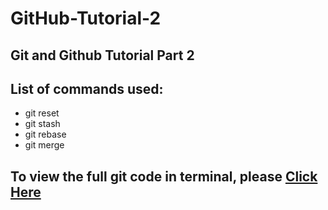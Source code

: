 # GitHub-Tutorial-2
## Git and Github Tutorial Part 2
## List of commands used:
<ul>
<li>git reset</li>
<li>git stash</li>
<li>git rebase</li>
<li>git merge</li>
</ul>

## To view the full git code in terminal, please <a href="https://raw.githubusercontent.com/sujal7/datasets/main/git2.txt">Click Here</a>
